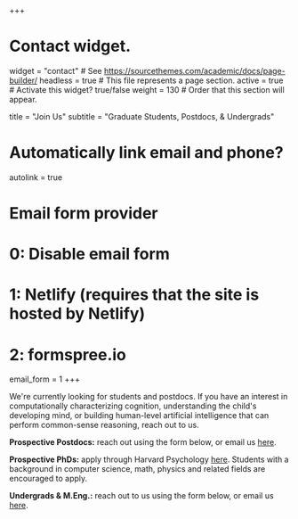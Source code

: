 +++
# Contact widget.
widget = "contact"  # See https://sourcethemes.com/academic/docs/page-builder/
headless = true  # This file represents a page section.
active = true  # Activate this widget? true/false
weight = 130  # Order that this section will appear.

title = "Join Us"
subtitle = "Graduate Students, Postdocs, &amp; Undergrads"

# Automatically link email and phone?
autolink = true

# Email form provider
#   0: Disable email form
#   1: Netlify (requires that the site is hosted by Netlify)
#   2: formspree.io
email_form = 1
+++

We're currently looking for students and postdocs. If you have an interest in
computationally characterizing cognition, understanding the child's developing
mind, or building human-level artificial intelligence that can perform
common-sense reasoning, reach out to us.

**Prospective Postdocs:** reach out using the form below, or email us 
[here][cocodev-email].

**Prospective PhDs:**  apply through Harvard Psychology [here][gsas-app]. 
Students with a background in computer science, math, physics and related
fields are encouraged to apply.

**Undergrads &amp; M.Eng.:** reach out to us using the form below, or
email us [here][cocodev-email].

[cocodev-email]: mailto:cocodev.harvard@gmail.com
[gsas-app]: https://psychology.fas.harvard.edu/graduate